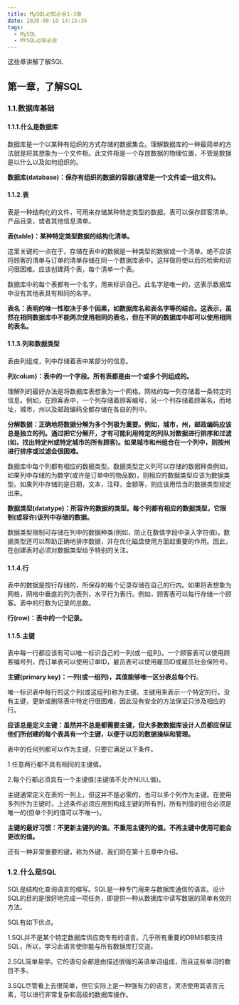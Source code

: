 ```yaml
---
title: MySQL必知必会1-3章
date: 2020-08-10 14:15:35
tags:
  - MySQL
  - MYSQL必知必会
---
```


这些章讲解了解SQL

<!--more-->

## 第一章，了解SQL

### 1.1.数据库基础

#### 1.1.1.什么是数据库

数据库是一个以某种有组织的方式存储的数据集合。理解数据库的一种最简单的方法就是将其想象为一个文件柜。此文件柜是一个存放数据的物理位置，不管是数据是以什么以及如何组织的。

**数据库(database)：保存有组织的数据的容器(通常是一个文件或一组文件)。**

#### 1.1.2.表

表是一种结构化的文件，可用来存储某种特定类型的数据。表可以保存顾客清单。产品目录，或者其他信息清单。

**表(table)：某种特定类型数据的结构化清单。**

这里关键的一点在于，存储在表中的数据是一种类型的数据或一个清单。绝不应该将顾客的清单与订单的清单存储在同一个数据库表中。这样做将使以后的检索和访问很困难。应该创建两个表，每个清单一个表。

数据库中的每个表都有一个名字，用来标识自己。此名字是唯一的，这表示数据库中没有其他表具有相同的名字。

**表名：表明的唯一性取决于多个因素，如数据库名和表名字等的结合。这表示，虽然在相同数据库中不能两次使用相同的表名，但在不同的数据库中却可以使用相同的表名。**

#### 1.1.3.列和数据类型

表由列组成，列中存储着表中某部分的信息。

**列(colum)：表中的一个字段。所有表都是由一个或多个列组成的。**

理解列的最好办法是将数据库表想象为一个网格。网格的每一列存储着一条特定的信息。例如，在顾客表中，一个列存储着顾客编号，另一个列存储着顾客名，而地址，城市，州以及邮政编码全都存储在各自的列中。

**分解数据：正确地将数据分解为多个列极为重要。例如，城市，州，邮政编码应该总是独立的列。通过把它分解开，才有可能利用特定的列队对数据进行排序和过滤(如，找出特定州或特定城市的所有顾客)。如果城市和州组合在一个列中，则按州进行排序或过滤会很困难。**

数据库中每个列都有相应的数据类型。数据类型定义列可以存储的数据种类例如，如果列中存储的为数字(或许是订单中的物品数)，则相应的数据类型应该为数据类型。如果列中存储的是日期，文本，注释，金额等，则应该用恰当的数据类型规定出来。

**数据类型(datatype)：所容许的数据的类型。每个列都有相应的数据类型，它限制(或容许)该列中存储的数据。**

数据类型限制可存储在列中的数据种类(例如，防止在数值字段中录入字符值)。数据类型还可以帮助正确地排序数据，并在优化磁盘使用方面起重要的作用。因此，在创建表时必须对数据类型给予特别的关注。

#### 1.1.4.行

表中的数据是按行存储的，所保存的每个记录存储在自己的行内。如果将表想象为网格，网格中垂直的列为表列，水平行为表行。例如，顾客表可以每行存储一个顾客。表中的行数为记录的总数。

**行(row)：表中的一个记录。**

#### 1.1.5.主键

表中每一行都应该有可以唯一标识自己的一列(或一组列)。一个顾客表可以使用顾客编号列，而订单表可以使用订单ID，雇员表可以使用雇员ID或雇员社会保险号。

**主键(primary key)：一列(或一组列)，其值能够唯一区分表总每个行**。

唯一标识表中每行的这个列(或这组列)称为主键。主键用来表示一个特定的行。没有主键，更新或删除表中特定行很困难，因此没有安全的方法保证只涉及相应的行。

**应该总是定义主键：虽然并不总是都需要主键，但大多数数据库设计人员都应保证他们所创建的每个表具有一个主键，以便于以后的数据操纵和管理。**

表中的任何列都可以作为主键，只要它满足以下条件。

1.任意两行都不具有相同的主键值。

2.每个行都必须具有一个主键值(主键值不允许NULL值)。

主键通常定义在表的一列上，但这并不是必需的，也可以多个列作为主键。在使用多列作为主键时，上述条件必须应用到构成主键的所有列，所有列值的组合必须是唯一的(但单个列的值可以不唯一)。

**主键的最好习惯：不更新主键列的值。不重用主键列的值。不再主键中使用可能会更改的值。**

还有一种非常重要的键，称为外键，我们将在第十五章中介绍。

### 1.2.什么是SQL

SQL是结构化查询语言的缩写。SQL是一种专门用来与数据库通信的语言。设计SQL的目的是很好地完成一项任务，即提供一种从数据库中读写数据的简单有效的方法。

SQL有如下优点。

1.SQL并不是某个特定数据库供应商专有的语言。几乎所有重要的DBMS都支持SQL，所以，学习此语言使你能与所有数据库打交道。

2.SQL简单易学。它的语句全都是由描述很强的英语单词组成，而且这些单词的数目不多。

3.SQL尽管看上去很简单，但它实际上是一种强有力的语言，灵活使用其语言元素，可以进行非常复杂和高级的数据库操作。
